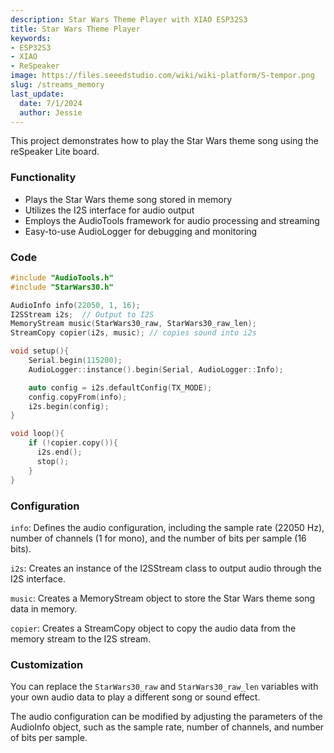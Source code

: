 ```yaml
---
description: Star Wars Theme Player with XIAO ESP32S3
title: Star Wars Theme Player
keywords:
- ESP32S3
- XIAO
- ReSpeaker
image: https://files.seeedstudio.com/wiki/wiki-platform/S-tempor.png
slug: /streams_memory
last_update:
  date: 7/1/2024
  author: Jessie
---
```


This project demonstrates how to play the Star Wars theme song using the reSpeaker Lite board. 



### Functionality

* Plays the Star Wars theme song stored in memory
* Utilizes the I2S interface for audio output
* Employs the AudioTools framework for audio processing and streaming
* Easy-to-use AudioLogger for debugging and monitoring


### Code

```cpp
#include "AudioTools.h"
#include "StarWars30.h"

AudioInfo info(22050, 1, 16);
I2SStream i2s;  // Output to I2S
MemoryStream music(StarWars30_raw, StarWars30_raw_len);
StreamCopy copier(i2s, music); // copies sound into i2s

void setup(){
    Serial.begin(115200);
    AudioLogger::instance().begin(Serial, AudioLogger::Info);

    auto config = i2s.defaultConfig(TX_MODE);
    config.copyFrom(info);
    i2s.begin(config);
}

void loop(){
    if (!copier.copy()){
      i2s.end();
      stop();
    }
}
```

### Configuration

`info`: Defines the audio configuration, including the sample rate (22050 Hz), number of channels (1 for mono), and the number of bits per sample (16 bits).

`i2s`: Creates an instance of the I2SStream class to output audio through the I2S interface.

`music`: Creates a MemoryStream object to store the Star Wars theme song data in memory.

`copier`: Creates a StreamCopy object to copy the audio data from the memory stream to the I2S stream.

### Customization

You can replace the `StarWars30_raw` and `StarWars30_raw_len` variables with your own audio data to play a different song or sound effect.

The audio configuration can be modified by adjusting the parameters of the AudioInfo object, such as the sample rate, number of channels, and number of bits per sample.

